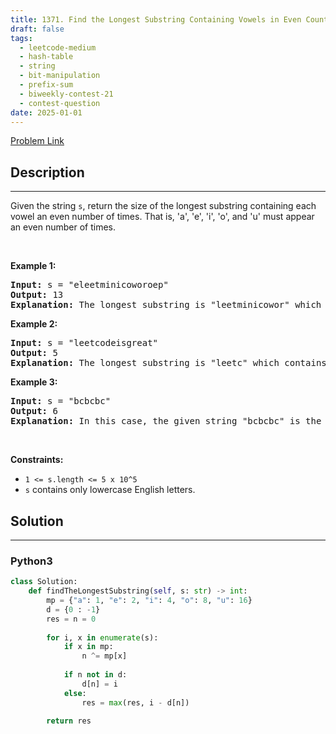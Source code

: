 ```yaml
---
title: 1371. Find the Longest Substring Containing Vowels in Even Counts
draft: false
tags: 
  - leetcode-medium
  - hash-table
  - string
  - bit-manipulation
  - prefix-sum
  - biweekly-contest-21
  - contest-question
date: 2025-01-01
---
```


[Problem Link](https://leetcode.com/problems/find-the-longest-substring-containing-vowels-in-even-counts/)

## Description

---
<p>Given the string <code>s</code>, return the size of the longest substring containing each vowel an even number of times. That is, &#39;a&#39;, &#39;e&#39;, &#39;i&#39;, &#39;o&#39;, and &#39;u&#39; must appear an even number of times.</p>

<p>&nbsp;</p>
<p><strong class="example">Example 1:</strong></p>

<pre>
<strong>Input:</strong> s = &quot;eleetminicoworoep&quot;
<strong>Output:</strong> 13
<strong>Explanation: </strong>The longest substring is &quot;leetminicowor&quot; which contains two each of the vowels: <strong>e</strong>, <strong>i</strong> and <strong>o</strong> and zero of the vowels: <strong>a</strong> and <strong>u</strong>.
</pre>

<p><strong class="example">Example 2:</strong></p>

<pre>
<strong>Input:</strong> s = &quot;leetcodeisgreat&quot;
<strong>Output:</strong> 5
<strong>Explanation:</strong> The longest substring is &quot;leetc&quot; which contains two e&#39;s.
</pre>

<p><strong class="example">Example 3:</strong></p>

<pre>
<strong>Input:</strong> s = &quot;bcbcbc&quot;
<strong>Output:</strong> 6
<strong>Explanation:</strong> In this case, the given string &quot;bcbcbc&quot; is the longest because all vowels: <strong>a</strong>, <strong>e</strong>, <strong>i</strong>, <strong>o</strong> and <strong>u</strong> appear zero times.
</pre>

<p>&nbsp;</p>
<p><strong>Constraints:</strong></p>

<ul>
	<li><code>1 &lt;= s.length &lt;= 5 x 10^5</code></li>
	<li><code>s</code>&nbsp;contains only lowercase English letters.</li>
</ul>


## Solution

---
### Python3
``` py title='find-the-longest-substring-containing-vowels-in-even-counts'
class Solution:
    def findTheLongestSubstring(self, s: str) -> int:
        mp = {"a": 1, "e": 2, "i": 4, "o": 8, "u": 16}
        d = {0 : -1}
        res = n = 0
        
        for i, x in enumerate(s):
            if x in mp:
                n ^= mp[x]
            
            if n not in d:
                d[n] = i
            else:
                res = max(res, i - d[n])
        
        return res
                
```

